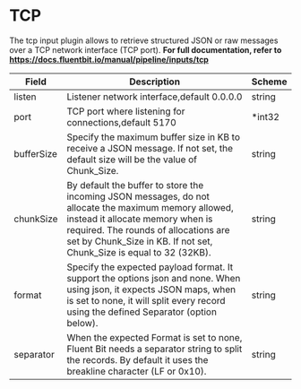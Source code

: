 # TCP

The tcp input plugin allows to retrieve structured JSON or raw messages over a TCP network interface (TCP port). **For full documentation, refer to https://docs.fluentbit.io/manual/pipeline/inputs/tcp**


| Field | Description | Scheme |
| ----- | ----------- | ------ |
| listen | Listener network interface,default 0.0.0.0 | string |
| port | TCP port where listening for connections,default 5170 | *int32 |
| bufferSize | Specify the maximum buffer size in KB to receive a JSON message. If not set, the default size will be the value of Chunk_Size. | string |
| chunkSize | By default the buffer to store the incoming JSON messages, do not allocate the maximum memory allowed, instead it allocate memory when is required. The rounds of allocations are set by Chunk_Size in KB. If not set, Chunk_Size is equal to 32 (32KB). | string |
| format | Specify the expected payload format. It support the options json and none. When using json, it expects JSON maps, when is set to none, it will split every record using the defined Separator (option below). | string |
| separator | When the expected Format is set to none, Fluent Bit needs a separator string to split the records. By default it uses the breakline character (LF or 0x10). | string |
